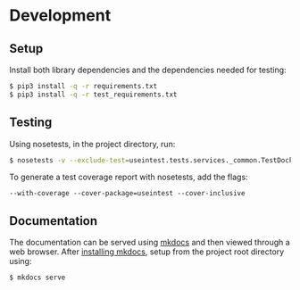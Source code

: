 # Development
## Setup
Install both library dependencies and the dependencies needed for testing:
```bash
$ pip3 install -q -r requirements.txt
$ pip3 install -q -r test_requirements.txt
```

## Testing
Using nosetests, in the project directory, run:
```bash
$ nosetests -v --exclude-test=useintest.tests.services._common.TestDockerisedServiceControllerSubclass --exclude-test=useintest.tests.services._common.create_tests
```

To generate a test coverage report with nosetests, add the flags:
```
--with-coverage --cover-package=useintest --cover-inclusive 
```

## Documentation
The documentation can be served using [mkdocs](http://www.mkdocs.org/) and then viewed through a web browser. After 
[installing mkdocs](http://www.mkdocs.org/#installation), setup from the project root directory using:
```bash
$ mkdocs serve
```